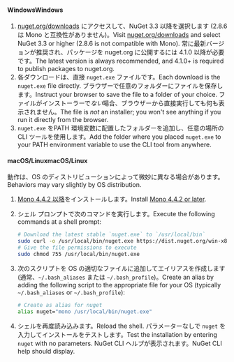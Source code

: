 #### <a name="windows"></a><span data-ttu-id="867d0-101">Windows</span><span class="sxs-lookup"><span data-stu-id="867d0-101">Windows</span></span>

1. <span data-ttu-id="867d0-102">[nuget.org/downloads](https://nuget.org/downloads) にアクセスして、NuGet 3.3 以降を選択します (2.8.6 は Mono と互換性がありません)。</span><span class="sxs-lookup"><span data-stu-id="867d0-102">Visit [nuget.org/downloads](https://nuget.org/downloads) and select NuGet 3.3 or higher (2.8.6 is not compatible with Mono).</span></span> <span data-ttu-id="867d0-103">常に最新バージョンが推奨され、パッケージを nuget.org に公開するには 4.1.0 以降が必要です。</span><span class="sxs-lookup"><span data-stu-id="867d0-103">The latest version is always recommended, and 4.1.0+ is required to publish packages to nuget.org.</span></span>
1. <span data-ttu-id="867d0-104">各ダウンロードは、直接 `nuget.exe` ファイルです。</span><span class="sxs-lookup"><span data-stu-id="867d0-104">Each download is the `nuget.exe` file directly.</span></span> <span data-ttu-id="867d0-105">ブラウザーで任意のフォルダーにファイルを保存します。</span><span class="sxs-lookup"><span data-stu-id="867d0-105">Instruct your browser to save the file to a folder of your choice.</span></span> <span data-ttu-id="867d0-106">ファイルがインストーラーで*ない*場合、ブラウザーから直接実行しても何も表示されません。</span><span class="sxs-lookup"><span data-stu-id="867d0-106">The file is *not* an installer; you won't see anything if you run it directly from the browser.</span></span>
1. <span data-ttu-id="867d0-107">`nuget.exe` をPATH 環境変数に配置したフォルダーを追加し、任意の場所の CLI ツールを使用します。</span><span class="sxs-lookup"><span data-stu-id="867d0-107">Add the folder where you placed `nuget.exe` to your PATH environment variable to use the CLI tool from anywhere.</span></span>

#### <a name="macoslinux"></a><span data-ttu-id="867d0-108">macOS/Linux</span><span class="sxs-lookup"><span data-stu-id="867d0-108">macOS/Linux</span></span>

<span data-ttu-id="867d0-109">動作は、OS のディストリビューションによって微妙に異なる場合があります。</span><span class="sxs-lookup"><span data-stu-id="867d0-109">Behaviors may vary slightly by OS distribution.</span></span>

1. <span data-ttu-id="867d0-110">[Mono 4.4.2 以降](http://www.mono-project.com/docs/getting-started/install/)をインストールします。</span><span class="sxs-lookup"><span data-stu-id="867d0-110">Install [Mono 4.4.2 or later](http://www.mono-project.com/docs/getting-started/install/).</span></span>

1. <span data-ttu-id="867d0-111">シェル プロンプトで次のコマンドを実行します。</span><span class="sxs-lookup"><span data-stu-id="867d0-111">Execute the following commands at a shell prompt:</span></span>

    ```bash
    # Download the latest stable `nuget.exe` to `/usr/local/bin`
    sudo curl -o /usr/local/bin/nuget.exe https://dist.nuget.org/win-x86-commandline/latest/nuget.exe
    # Give the file permissions to execute
    sudo chmod 755 /usr/local/bin/nuget.exe
    ```

1. <span data-ttu-id="867d0-112">次のスクリプトを OS の適切なファイルに追加してエイリアスを作成します (通常、`~/.bash_aliases` または `~/.bash_profile`)。</span><span class="sxs-lookup"><span data-stu-id="867d0-112">Create an alias by adding the following script to the appropriate file for your OS (typically `~/.bash_aliases` or `~/.bash_profile`):</span></span>

    ```bash
    # Create as alias for nuget
    alias nuget="mono /usr/local/bin/nuget.exe"
    ```

1. <span data-ttu-id="867d0-113">シェルを再度読み込みます。</span><span class="sxs-lookup"><span data-stu-id="867d0-113">Reload the shell.</span></span>  <span data-ttu-id="867d0-114">パラメーターなしで `nuget` を入力してインストールをテストします。</span><span class="sxs-lookup"><span data-stu-id="867d0-114">Test the installation by entering `nuget` with no parameters.</span></span> <span data-ttu-id="867d0-115">NuGet CLI ヘルプが表示されます。</span><span class="sxs-lookup"><span data-stu-id="867d0-115">NuGet CLI help should display.</span></span>